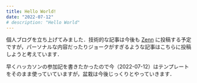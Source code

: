 ```yaml
---
title: Hello World!
date: "2022-07-12"
# description: "Hello World"
---
```


個人ブログを立ち上げてみました．技術的な記事は今後も [Zenn](https://zenn.dev/arjef) に投稿する予定ですが，パーソナルな内容だったりジョークがすぎるような記事はこちらに投稿しようと考えています．

早くハッカソンの参加記を書きたかったので今（2022-07-12）はテンプレートをそのまま使っていていますが，盆栽は今後じっくりとやっていきます．
